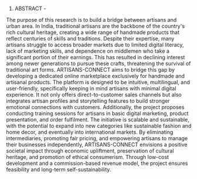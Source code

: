 1. ABSTRACT - 

The purpose of this research is to build a bridge between artisans and urban area. In India, traditional artisans are the backbone of the country's rich cultural heritage, creating a wide range of handmade products that reflect centuries of skills and traditions. Despite their expertise, many artisans struggle to access broader markets due to limited digital literacy, lack of marketing skills, and dependence on middlemen who take a significant portion of their earnings. This has resulted in declining interest among newer generations to pursue these crafts, threatening the survival of traditional art forms.
ARTISANS-CONNECT aims to bridge this gap by developing a dedicated online marketplace exclusively for handmade and artisanal products. The platform is designed to be intuitive, multilingual, and user-friendly, specifically keeping in mind artisans with minimal digital experience. It not only offers direct-to-customer sales channels but also integrates artisan profiles and storytelling features to build stronger emotional connections with customers. Additionally, the project proposes conducting training sessions for artisans in basic digital marketing, product presentation, and order fulfilment.
The initiative is scalable and sustainable, with the potential to expand into new categories like sustainable fashion and home decor, and eventually into international markets. By eliminating intermediaries, promoting fair pricing, and empowering artisans to manage their businesses independently, ARTISANS-CONNECT envisions a positive societal impact through economic upliftment, preservation of cultural heritage, and promotion of ethical consumerism. Through low-cost development and a commission-based revenue model, the project ensures feasibility and long-term self-sustainability.
